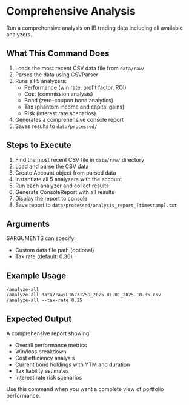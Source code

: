 # Comprehensive Analysis

Run a comprehensive analysis on IB trading data including all available analyzers.

## What This Command Does

1. Loads the most recent CSV data file from `data/raw/`
2. Parses the data using CSVParser
3. Runs all 5 analyzers:
   - Performance (win rate, profit factor, ROI)
   - Cost (commission analysis)
   - Bond (zero-coupon bond analytics)
   - Tax (phantom income and capital gains)
   - Risk (interest rate scenarios)
4. Generates a comprehensive console report
5. Saves results to `data/processed/`

## Steps to Execute

1. Find the most recent CSV file in `data/raw/` directory
2. Load and parse the CSV data
3. Create Account object from parsed data
4. Instantiate all 5 analyzers with the account
5. Run each analyzer and collect results
6. Generate ConsoleReport with all results
7. Display the report to console
8. Save report to `data/processed/analysis_report_[timestamp].txt`

## Arguments

$ARGUMENTS can specify:
- Custom data file path (optional)
- Tax rate (default: 0.30)

## Example Usage

```
/analyze-all
/analyze-all data/raw/U16231259_2025-01-01_2025-10-05.csv
/analyze-all --tax-rate 0.25
```

## Expected Output

A comprehensive report showing:
- Overall performance metrics
- Win/loss breakdown
- Cost efficiency analysis
- Current bond holdings with YTM and duration
- Tax liability estimates
- Interest rate risk scenarios

Use this command when you want a complete view of portfolio performance.
